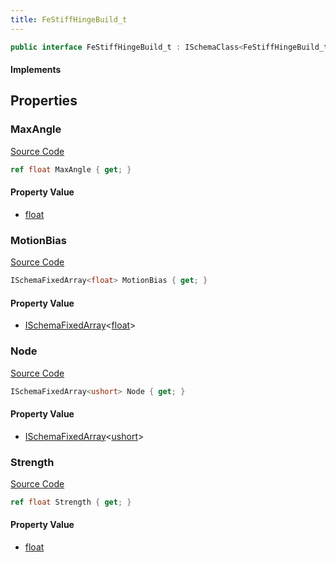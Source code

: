 ```yaml
---
title: FeStiffHingeBuild_t
---
```


```csharp
public interface FeStiffHingeBuild_t : ISchemaClass<FeStiffHingeBuild_t>, ISchemaField, ISchemaClass, INativeHandle
```

#### Implements

## Properties

### MaxAngle

[Source Code](https://github.com/swiftly-solution/swiftlys2/blob/main/managed/src/SwiftlyS2.Generated/Schemas/Interfaces/FeStiffHingeBuild_t.cs#L17)

```csharp
ref float MaxAngle { get; }
```

#### Property Value

- [float](https://learn.microsoft.com/dotnet/api/system.single)

### MotionBias

[Source Code](https://github.com/swiftly-solution/swiftlys2/blob/main/managed/src/SwiftlyS2.Generated/Schemas/Interfaces/FeStiffHingeBuild_t.cs#L21)

```csharp
ISchemaFixedArray<float> MotionBias { get; }
```

#### Property Value

- [ISchemaFixedArray](/docs/api/shared/schemas/ischemafixedarray-1)<[float](https://learn.microsoft.com/dotnet/api/system.single)>

### Node

[Source Code](https://github.com/swiftly-solution/swiftlys2/blob/main/managed/src/SwiftlyS2.Generated/Schemas/Interfaces/FeStiffHingeBuild_t.cs#L23)

```csharp
ISchemaFixedArray<ushort> Node { get; }
```

#### Property Value

- [ISchemaFixedArray](/docs/api/shared/schemas/ischemafixedarray-1)<[ushort](https://learn.microsoft.com/dotnet/api/system.uint16)>

### Strength

[Source Code](https://github.com/swiftly-solution/swiftlys2/blob/main/managed/src/SwiftlyS2.Generated/Schemas/Interfaces/FeStiffHingeBuild_t.cs#L19)

```csharp
ref float Strength { get; }
```

#### Property Value

- [float](https://learn.microsoft.com/dotnet/api/system.single)

